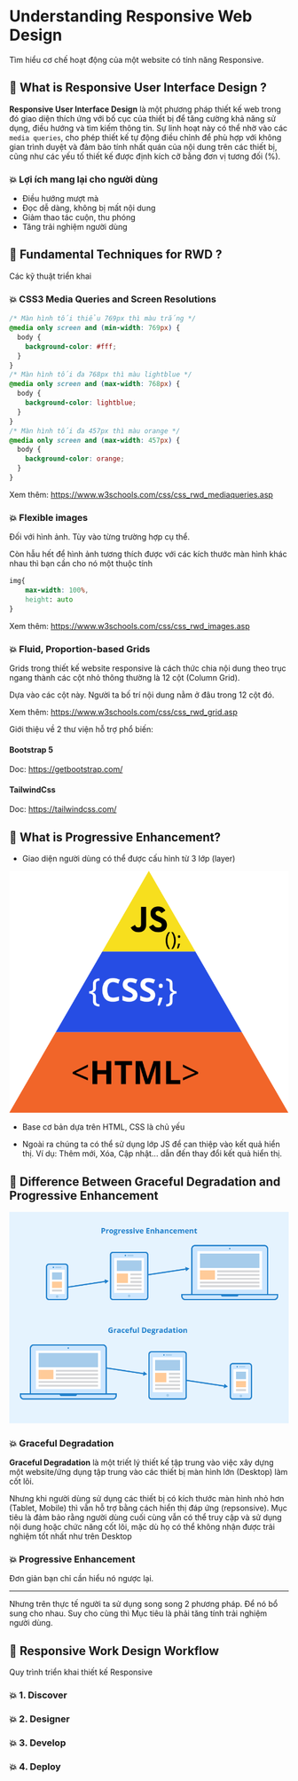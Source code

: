 # Understanding Responsive Web Design

Tìm hiểu cơ chế hoạt động của một website có tính năng Responsive.

## 💛 What is Responsive User Interface Design ?

**Responsive User Interface Design** là một phương pháp thiết kế web trong đó giao diện thích ứng với bố cục của thiết bị để tăng cường khả năng sử dụng, điều hướng và tìm kiếm thông tin. Sự linh hoạt này có thể nhờ vào các `media queries`, cho phép thiết kế tự động điều chỉnh để phù hợp với không gian trình duyệt và đảm bảo tính nhất quán của nội dung trên các thiết bị, cũng như các yếu tố thiết kế được định kích cỡ bằng đơn vị tương đối (%).

### 💥 Lợi ích mang lại cho người dùng

- Điều hướng mượt mà
- Đọc dễ dàng, không bị mất nội dung
- Giảm thao tác cuộn, thu phóng
- Tăng trải nghiệm người dùng


## 💛 Fundamental Techniques for RWD ?

Các kỹ thuật triển khai

### 💥 CSS3 Media Queries and Screen Resolutions

```css
/* Màn hình tối thiểu 769px thì màu trắng */
@media only screen and (min-width: 769px) {
  body {
    background-color: #fff;
  }
}
/* Màn hình tối đa 768px thì màu lightblue */
@media only screen and (max-width: 768px) {
  body {
    background-color: lightblue;
  }
}
/* Màn hình tối đa 457px thì màu orange */
@media only screen and (max-width: 457px) {
  body {
    background-color: orange;
  }
}
```


Xem thêm: https://www.w3schools.com/css/css_rwd_mediaqueries.asp

### 💥 Flexible images

Đối với hình ảnh. Tùy vào từng trường hợp cụ thể.

Còn hẫu hết để hình ảnh tương thích được với các kích thước màn hình khác nhau thì bạn cần cho nó một thuộc tính

```css
img{
    max-width: 100%,
    height: auto
}
```
Xem thêm: https://www.w3schools.com/css/css_rwd_images.asp


### 💥 Fluid, Proportion-based Grids

Grids trong thiết kế website responsive là cách thức chia nội dung theo trục ngang thành các cột nhỏ thông thường là 12 cột (Column Grid).

Dựa vào các cột này. Người ta bố trí nội dung nằm ở đâu trong 12 cột đó.

Xem thêm: https://www.w3schools.com/css/css_rwd_grid.asp


Giới thiệu về 2 thư viện hỗ trợ phổ biến: 

#### Bootstrap 5

Doc: https://getbootstrap.com/

#### TailwindCss

Doc: https://tailwindcss.com/


## 💛 What is Progressive Enhancement?

- Giao diện người dùng có thể được cấu hình từ 3 lớp  (layer)

![layer](img/Progressive_enhancement_web_design_pyramid_(HTML,_CSS,_JS).svg)

- Base cơ bản dựa trên HTML, CSS là chủ yếu

- Ngoài ra chúng ta có thể sử dụng lớp JS để can thiệp vào kết quả hiển thị. Ví dụ: Thêm mới, Xóa, Cập nhật... dẫn đến thay đổi kết quả hiển thị.


## 💛 Difference Between Graceful Degradation and Progressive Enhancement



![Enhancement-vs-Degradation](img/Enhancement-vs-Degradation.png)

### 💥 Graceful Degradation

**Graceful Degradation** là một triết lý thiết kế tập trung vào việc xây dựng một website/ứng dụng tập trung vào các thiết bị màn hình lớn (Desktop) làm cốt lõi.

Nhưng khi người dùng sử dụng các thiết bị có kích thước màn hình nhỏ hơn (Tablet, Mobile) thì vẫn hỗ trợ bằng cách hiển thị đáp ứng (repsonsive).  Mục tiêu là đảm bảo rằng người dùng cuối cùng vẫn có thể truy cập và sử dụng nội dung hoặc chức năng cốt lõi, mặc dù họ có thể không nhận được trải nghiệm tốt nhất như trên Desktop

### 💥 Progressive Enhancement

Đơn giản bạn chỉ cần hiểu nó ngược lại.

---

Nhưng trên thực tế người ta sử dụng song song 2 phương pháp. Để nó bổ sung cho nhau. Suy cho cùng thì Mục tiêu là phải tăng tính trải nghiệm người dùng.

## 💛 Responsive Work Design Workflow

Quy trình triển khai thiết kế Responsive


### 💥 1. Discover

### 💥 2. Designer

### 💥 3. Develop

### 💥 4. Deploy
